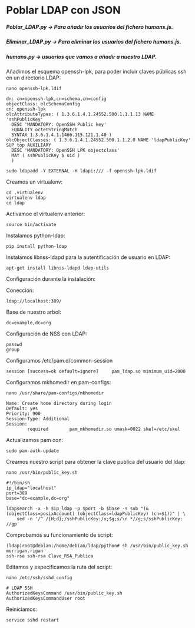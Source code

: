 # Poblar LDAP con JSON

##### Poblar_LDAP.py -> Para añadir los usuarios del fichero humans.js.
##### Eliminar_LDAP.py -> Para eliminar los usuarios del fichero humans.js.
##### humans.py -> usuarios que vamos a añadir a nuestro LDAP.

Añadimos el esquema openssh-lpk, para poder incluir claves públicas ssh en un directorio LDAP:
```
nano openssh-lpk.ldif
```

```
dn: cn=openssh-lpk,cn=schema,cn=config
objectClass: olcSchemaConfig
cn: openssh-lpk
olcAttributeTypes: ( 1.3.6.1.4.1.24552.500.1.1.1.13 NAME 'sshPublicKey'
  DESC 'MANDATORY: OpenSSH Public key'
  EQUALITY octetStringMatch
  SYNTAX 1.3.6.1.4.1.1466.115.121.1.40 )
olcObjectClasses: ( 1.3.6.1.4.1.24552.500.1.1.2.0 NAME 'ldapPublicKey' SUP top AUXILIARY
  DESC 'MANDATORY: OpenSSH LPK objectclass'
  MAY ( sshPublicKey $ uid )
  )
```

```
sudo ldapadd -Y EXTERNAL -H ldapi:/// -f openssh-lpk.ldif
```

Creamos un virtualenv:
```
cd .virtualenv
virtualenv ldap
cd ldap
```

Activamoe el virtualenv anterior:
```
source bin/activate
```

Instalamos python-ldap:
```
pip install python-ldap
```

Instalamos libnss-ldapd para la autentificación de usuario en LDAP:
```
apt-get install libnss-ldapd ldap-utils
```

Configuración durante la instalación:

Conección:
```
ldap://localhost:389/
```

Base de nuestro arbol:
```
dc=example,dc=org
```
Configuración de NSS con LDAP:
```
passwd
group
```

Configuramos /etc/pam.d/common-session
```
session [success=ok default=ignore]     pam_ldap.so minimum_uid=2000
```

Configuramos mkhomedir en pam-configs:
```
nano /usr/share/pam-configs/mkhomedir
```

```
Name: Create home directory during login
Default: yes
Priority: 900
Session-Type: Additional
Session:
        required        pam_mkhomedir.so umask=0022 skel=/etc/skel
```

Actualizamos pam con:
```
sudo pam-auth-update
```

Creamos nuestro script para obtener la clave publica del usuario del ldap:
```
nano /usr/bin/public_key.sh
```

```
#!/bin/sh
ip_ldap="localhost"
port=389
base="dc=example,dc=org"

ldapsearch -x -h $ip_ldap -p $port -b $base -s sub "(&(objectClass=posixAccount) (objectClass=ldapPublicKey) (cn=$1))" | \
	sed -n '/^ /{H;d};/sshPublicKey:/x;$g;s/\n *//g;s/sshPublicKey: //gp'
```

Comprobamos su funcionamiento de script:
```
(ldap)root@debian:/home/debian/ldap/python# sh /usr/bin/public_key.sh morrigan.rigan
ssh-rsa ssh-rsa Clave_RSA_Publica
```

Editamos y especificamos la ruta del script:
```
nano /etc/ssh/sshd_config
```

```
# LDAP SSH
AuthorizedKeysCommand /usr/bin/public_key.sh
AuthorizedKeysCommandUser root
```

Reiniciamos:
```
service sshd restart
```